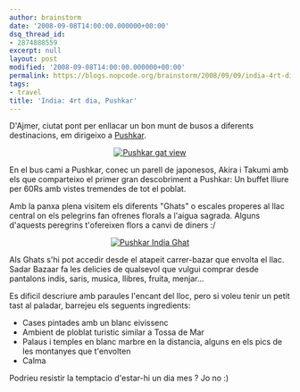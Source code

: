 ```yaml
---
author: brainstorm
date: '2008-09-08T14:00:00.000000+00:00'
dsq_thread_id:
- 2874888559
excerpt: null
layout: post
modified: '2008-09-08T14:00:00.000000+00:00'
permalink: https://blogs.nopcode.org/brainstorm/2008/09/09/india-4rt-dia-pushkar/
tags:
- travel
title: 'India: 4rt dia, Pushkar'
---
```


D'Ajmer, ciutat pont per enllacar un bon munt de busos a diferents destinacions, em dirigeixo a [Pushkar][1].

<div class='flickr_photo'>
  <center>
    <a href="https://www.flickr.com/photos/rvalls/2904454924/" title="Pushkar gat view" target="_blank" class="flickr-image aligncenter"><img src="https://farm4.static.flickr.com/3226/2904454924_421b69f573_m.jpg" alt="Pushkar gat view" class="" /></a>
  </center>
</div>

En el bus cami a Pushkar, conec un parell de japonesos, Akira i Takumi amb els que comparteixo el primer gran descobriment a Pushkar: Un buffet lliure per 60Rs amb vistes tremendes de tot el poblat.

Amb la panxa plena visitem els diferents "Ghats" o escales properes al llac central on els pelegrins fan ofrenes florals a l'aigua sagrada. Alguns d'aquests peregrins t'ofereixen flors a canvi de diners :/

<div class='flickr_photo'>
  <center>
    <a href="https://www.flickr.com/photos/rvalls/2903608539/" title="Pushkar India Ghat" target="_blank" class="flickr-image aligncenter"><img src="https://farm4.static.flickr.com/3091/2903608539_4d85d9cabb_m.jpg" alt="Pushkar India Ghat" class="" /></a>
  </center>
</div>

Als Ghats s'hi pot accedir desde el atapeit carrer-bazar que envolta el llac. Sadar Bazaar fa les delicies de qualsevol que vulgui comprar desde pantalons indis, saris, musica, llibres, fruita, menjar...

Es dificil descriure amb paraules l'encant del lloc, pero si voleu tenir un petit tast al paladar, barrejeu els seguents ingredients:

- Cases pintades amb un blanc eivissenc  
- Ambient de ploblat turistic similar a Tossa de Mar  
- Palaus i temples en blanc marbre en la distancia, alguns en els pics de les montanyes que t'envolten  
- Calma

Podrieu resistir la temptacio d'estar-hi un dia mes ? Jo no :)

 [1]: https://en.wikipedia.org/wiki/Pushkar